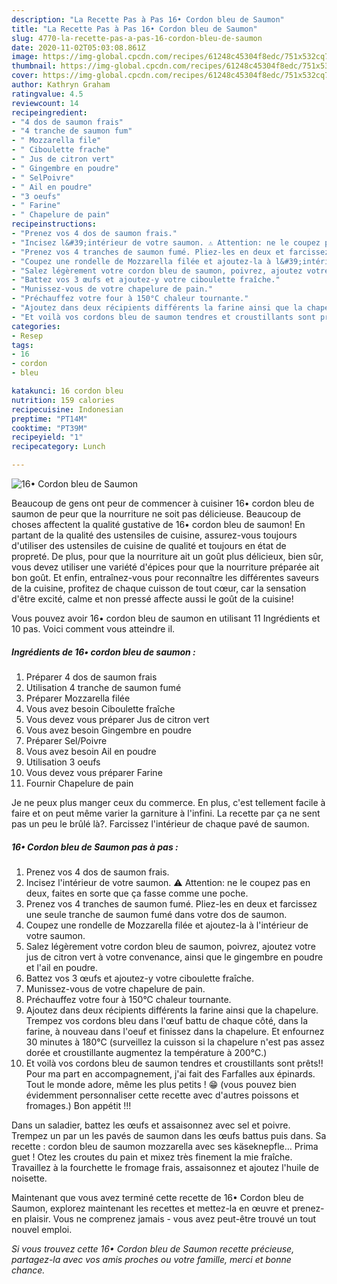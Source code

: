 ```yaml
---
description: "La Recette Pas à Pas 16• Cordon bleu de Saumon"
title: "La Recette Pas à Pas 16• Cordon bleu de Saumon"
slug: 4770-la-recette-pas-a-pas-16-cordon-bleu-de-saumon
date: 2020-11-02T05:03:08.861Z
image: https://img-global.cpcdn.com/recipes/61248c45304f8edc/751x532cq70/16•-cordon-bleu-de-saumon-photo-principale-de-la-recette.jpg
thumbnail: https://img-global.cpcdn.com/recipes/61248c45304f8edc/751x532cq70/16•-cordon-bleu-de-saumon-photo-principale-de-la-recette.jpg
cover: https://img-global.cpcdn.com/recipes/61248c45304f8edc/751x532cq70/16•-cordon-bleu-de-saumon-photo-principale-de-la-recette.jpg
author: Kathryn Graham
ratingvalue: 4.5
reviewcount: 14
recipeingredient:
- "4 dos de saumon frais"
- "4 tranche de saumon fum"
- " Mozzarella file"
- " Ciboulette frache"
- " Jus de citron vert"
- " Gingembre en poudre"
- " SelPoivre"
- " Ail en poudre"
- "3 oeufs"
- " Farine"
- " Chapelure de pain"
recipeinstructions:
- "Prenez vos 4 dos de saumon frais."
- "Incisez l&#39;intérieur de votre saumon. ⚠️ Attention: ne le coupez pas en deux, faites en sorte que ça fasse comme une poche."
- "Prenez vos 4 tranches de saumon fumé. Pliez-les en deux et farcissez une seule tranche de saumon fumé dans votre dos de saumon."
- "Coupez une rondelle de Mozzarella filée et ajoutez-la à l&#39;intérieur de votre saumon."
- "Salez légèrement votre cordon bleu de saumon, poivrez, ajoutez votre jus de citron vert à votre convenance, ainsi que le gingembre en poudre et l&#39;ail en poudre."
- "Battez vos 3 œufs et ajoutez-y votre ciboulette fraîche."
- "Munissez-vous de votre chapelure de pain."
- "Préchauffez votre four à 150°C chaleur tournante."
- "Ajoutez dans deux récipients différents la farine ainsi que la chapelure. Trempez vos cordons bleu dans l&#39;œuf battu de chaque côté, dans la farine, à nouveau dans l&#39;oeuf et finissez dans la chapelure. Et enfournez 30 minutes à 180°C (surveillez la cuisson si la chapelure n&#39;est pas assez dorée et croustillante augmentez la température à 200°C.)"
- "Et voilà vos cordons bleu de saumon tendres et croustillants sont prêts!! Pour ma part en accompagnement, j&#39;ai fait des Farfalles aux épinards. Tout le monde adore, même les plus petits ! 😁 (vous pouvez bien évidemment personnaliser cette recette avec d&#39;autres poissons et fromages.) Bon appétit !!!"
categories:
- Resep
tags:
- 16
- cordon
- bleu

katakunci: 16 cordon bleu 
nutrition: 159 calories
recipecuisine: Indonesian
preptime: "PT14M"
cooktime: "PT39M"
recipeyield: "1"
recipecategory: Lunch

---
```



![16• Cordon bleu de Saumon](https://img-global.cpcdn.com/recipes/61248c45304f8edc/751x532cq70/16•-cordon-bleu-de-saumon-photo-principale-de-la-recette.jpg)

Beaucoup de gens ont peur de commencer à cuisiner 16• cordon bleu de saumon de peur que la nourriture ne soit pas délicieuse. Beaucoup de choses affectent la qualité gustative de 16• cordon bleu de saumon! En partant de la qualité des ustensiles de cuisine, assurez-vous toujours d'utiliser des ustensiles de cuisine de qualité et toujours en état de propreté. De plus, pour que la nourriture ait un goût plus délicieux, bien sûr, vous devez utiliser une variété d'épices pour que la nourriture préparée ait bon goût. Et enfin, entraînez-vous pour reconnaître les différentes saveurs de la cuisine, profitez de chaque cuisson de tout cœur, car la sensation d'être excité, calme et non pressé affecte aussi le goût de la cuisine!

<!--inarticleads1-->

Vous pouvez avoir 16• cordon bleu de saumon en utilisant 11 Ingrédients et 10 pas. Voici comment vous atteindre il.

##### Ingrédients de 16• cordon bleu de saumon :

1. Préparer 4 dos de saumon frais
1. Utilisation 4 tranche de saumon fumé
1. Préparer  Mozzarella filée
1. Vous avez besoin  Ciboulette fraîche
1. Vous devez vous préparer  Jus de citron vert
1. Vous avez besoin  Gingembre en poudre
1. Préparer  Sel/Poivre
1. Vous avez besoin  Ail en poudre
1. Utilisation 3 oeufs
1. Vous devez vous préparer  Farine
1. Fournir  Chapelure de pain


Je ne peux plus manger ceux du commerce. En plus, c&#39;est tellement facile à faire et on peut même varier la garniture à l&#39;infini. La recette par ça ne sent pas un peu le brûlé là?. Farcissez l&#39;intérieur de chaque pavé de saumon. 

<!--inarticleads2-->

##### 16• Cordon bleu de Saumon pas à pas :

1. Prenez vos 4 dos de saumon frais.
1. Incisez l&#39;intérieur de votre saumon. ⚠️ Attention: ne le coupez pas en deux, faites en sorte que ça fasse comme une poche.
1. Prenez vos 4 tranches de saumon fumé. Pliez-les en deux et farcissez une seule tranche de saumon fumé dans votre dos de saumon.
1. Coupez une rondelle de Mozzarella filée et ajoutez-la à l&#39;intérieur de votre saumon.
1. Salez légèrement votre cordon bleu de saumon, poivrez, ajoutez votre jus de citron vert à votre convenance, ainsi que le gingembre en poudre et l&#39;ail en poudre.
1. Battez vos 3 œufs et ajoutez-y votre ciboulette fraîche.
1. Munissez-vous de votre chapelure de pain.
1. Préchauffez votre four à 150°C chaleur tournante.
1. Ajoutez dans deux récipients différents la farine ainsi que la chapelure. Trempez vos cordons bleu dans l&#39;œuf battu de chaque côté, dans la farine, à nouveau dans l&#39;oeuf et finissez dans la chapelure. Et enfournez 30 minutes à 180°C (surveillez la cuisson si la chapelure n&#39;est pas assez dorée et croustillante augmentez la température à 200°C.)
1. Et voilà vos cordons bleu de saumon tendres et croustillants sont prêts!! Pour ma part en accompagnement, j&#39;ai fait des Farfalles aux épinards. Tout le monde adore, même les plus petits ! 😁 (vous pouvez bien évidemment personnaliser cette recette avec d&#39;autres poissons et fromages.) Bon appétit !!!


Dans un saladier, battez les œufs et assaisonnez avec sel et poivre. Trempez un par un les pavés de saumon dans les œufs battus puis dans. Sa recette : cordon bleu de saumon mozzarella avec ses käseknepfle… Prima guet ! Otez les croutes du pain et mixez très finement la mie fraîche. Travaillez à la fourchette le fromage frais, assaisonnez et ajoutez l&#39;huile de noisette. 

<!--inarticleads1-->

<p>
Maintenant que vous avez terminé cette recette de 16• Cordon bleu de Saumon, explorez maintenant les recettes et mettez-la en œuvre et prenez-en plaisir. Vous ne comprenez jamais - vous avez peut-être trouvé un tout nouvel emploi.
</p>

<p>
<i>Si vous trouvez cette 16• Cordon bleu de Saumon recette précieuse, partagez-la avec vos amis proches ou votre famille, merci et bonne chance.</i>
</p>
